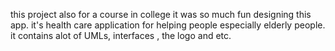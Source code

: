 this project also for a course in college it was so much fun designing this app.
it's health care application for helping people especially elderly people.
it contains alot of UMLs, interfaces , the logo and etc.
